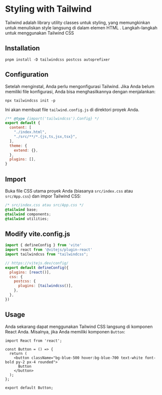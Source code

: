 # Styling with Tailwind

Tailwind adalah library utility classes untuk styling, yang memungkinkan untuk menuliskan style langsung di dalam elemen HTML . Langkah-langkah untuk menggunakan Tailwind CSS

## Installation

```
pnpm install -D tailwindcss postcss autoprefixer
```

## Configuration

Setelah menginstal, Anda perlu mengonfigurasi Tailwind. Jika Anda belum memiliki file konfigurasi, Anda bisa menghasilkannya dengan menjalankan:

```
npx tailwindcss init -p
```

Ini akan membuat file `tailwind.config.js` di direktori proyek Anda.

```javascript
/** @type {import('tailwindcss').Config} */
export default {
  content: [
    "./index.html",
    "./src/**/*.{js,ts,jsx,tsx}",
  ],
  theme: {
    extend: {},
  },
  plugins: [],
}
```

## Import

Buka file CSS utama proyek Anda (biasanya `src/index.css` atau `src/App.css`) dan impor Tailwind CSS:

```css
/* src/index.css atau src/App.css */
@tailwind base;
@tailwind components;
@tailwind utilities;
```

## Modify vite.config.js

```javascript
import { defineConfig } from 'vite'
import react from '@vitejs/plugin-react'
import tailwindcss from "tailwindcss";

// https://vitejs.dev/config/
export default defineConfig({
  plugins: [react()],
  css: {
    postcss: {
      plugins: [tailwindcss()],
    },
  },
})
```

## Usage

Anda sekarang dapat menggunakan Tailwind CSS langsung di komponen React Anda. Misalnya, jika Anda memiliki komponen `Button`:

```tsx
import React from 'react';

const Button = () => {
  return (
    <button className="bg-blue-500 hover:bg-blue-700 text-white font-bold py-2 px-4 rounded">
      Button
    </button>
  );
};

export default Button;
```
